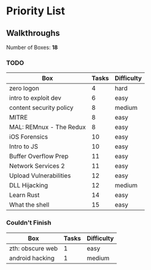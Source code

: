 # Priority List

## Walkthroughs

Number of Boxes: **18**

### TODO

|Box                      |Tasks  |Difficulty
|---                      |---    |---
|zero logon               |4      |hard
|intro to exploit dev     |6      |easy
|content security policy  |8      |medium
|MITRE                    |8      |easy
|MAL: REMnux - The Redux  |8      |easy
|iOS Forensics            |10     |easy
|Intro to JS              |10     |easy
|Buffer Overflow Prep     |11     |easy
|Network Services 2       |11     |easy
|Upload Vulnerabilities   |12     |easy
|DLL Hijacking            |12     |medium
|Learn Rust               |14     |easy
|What the shell           |15     |easy

### Couldn't Finish

|Box                      |Tasks  |Difficulty
|---                      |---    |---
|zth: obscure web         |1      |easy
|android hacking          |1      |medium

```json
```

